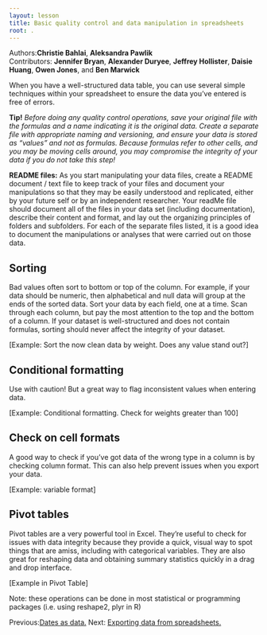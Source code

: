 ```yaml
---
layout: lesson
title: Basic quality control and data manipulation in spreadsheets
root: .
---
```


Authors:**Christie Bahlai**, **Aleksandra Pawlik**<br>
Contributors: **Jennifer Bryan**, **Alexander Duryee**, **Jeffrey Hollister**, **Daisie Huang**, **Owen Jones**, and
**Ben Marwick**

When you have a well-structured data table, you can use several simple techniques within your spreadsheet to ensure the data you’ve entered is free of errors.

**Tip!** *Before doing any quality control operations, save your original file with the formulas and a name indicating it is the original data. Create a separate file with appropriate naming and versioning, and ensure your data is stored as “values” and not as formulas.  Because formulas refer to other cells, and you may be moving cells around, you may compromise the integrity of your data if you do not take this step!*

**README files:** As you start manipulating your data files, create a README document / text file to keep track of your files and document your manipulations so that they may be easily understood and replicated, either by your future self or by an independent researcher. Your readMe file should document all of the files in your data set (including documentation), describe their content and format, and lay out the organizing principles of folders and subfolders. For each of the separate files listed, it is a good idea to document the manipulations or analyses that were carried out on those data.



## Sorting ##
Bad values often sort to bottom or top of the column. For example, if your data should be numeric, then alphabetical and null data will group at the ends of the sorted data. Sort your data by each field, one at a time. Scan through each column, but pay the most attention to the top and the bottom of a column.
If your dataset is well-structured and does not contain formulas, sorting should never affect the integrity of your dataset.

[Example: Sort the now clean data by weight. Does any value stand out?]

## Conditional formatting ##
Use with caution! But a great way to flag inconsistent values when entering data.

[Example: Conditional formatting. Check for weights greater than 100]

## Check on cell formats ##
A good way to check if you’ve got data of the wrong type in a column is by checking column format. This can also help prevent issues when you export your data.

[Example: variable format]

## Pivot tables ##
Pivot tables are a very powerful tool in Excel. They’re useful to check for issues with data integrity because they provide a quick, visual way to spot things that are amiss, including with categorical variables. They are also great for reshaping data and obtaining summary statistics quickly in a drag and drop interface.

[Example in Pivot Table]


Note: these operations can be done in most statistical or programming packages (i.e. using reshape2, plyr  in R)

Previous:[Dates as data.](03-dates-as-data.html) Next: [Exporting data from spreadsheets.](05-exporting-data.html)
